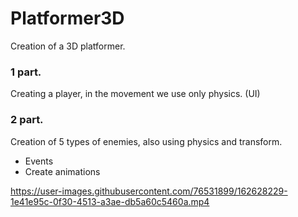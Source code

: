 # Platformer3D
 Creation of a 3D platformer.
 
### 1 part.

Creating a player, in the movement we use only physics. (UI)

### 2 part.

Creation of 5 types of enemies, also using physics and transform.
- Events
- Create animations


https://user-images.githubusercontent.com/76531899/162628229-1e41e95c-0f30-4513-a3ae-db5a60c5460a.mp4

